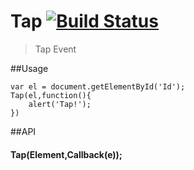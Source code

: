Tap [![Build Status](https://travis-ci.org/devWayne/Tap.svg?branch=master)](https://travis-ci.org/devWayne/Tap)
============
> Tap Event

##Usage

```
var el = document.getElementById('Id');
Tap(el,function(){
	alert('Tap!');
})
```

##API

#### Tap(Element,Callback(e));
